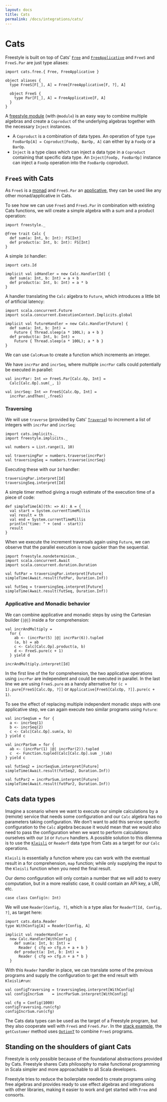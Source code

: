 ```yaml
---
layout: docs
title: Cats
permalink: /docs/integrations/cats/
---
```


# Cats

Freestyle is built on top of Cats' [`Free`](http://typelevel.org/cats/datatypes/freemonad.html) and [`FreeApplicative`](http://typelevel.org/cats/datatypes/freeapplicative.html) and `FreeS` and `FreeS.Par` are just type aliases:

```tut:silent
import cats.free.{ Free, FreeApplicative }

object aliases {
  type FreeS[F[_], A] = Free[FreeApplicative[F, ?], A]

  object FreeS {
    type Par[F[_], A] = FreeApplicative[F, A]
  }
}
```

A [freestyle module](../core/modules/) (with `@module`) is an easy way to combine multiple algebras and create a `Coproduct` of the underlying algebras together with the necessary `Inject` instances.

- A `Coproduct` is a combination of data types. An operation of type `type FooBarOp[A] = Coproduct[FooOp, BarOp, A]` can either by a `FooOp` or a `BarOp`.
- `Inject` is a type class which can inject a data type in a `Coproduct` containing that specific data type. An `Inject[FooOp, FooBarOp]` instance can inject a `FooOp` operation into the `FooBarOp` coproduct.

## `FreeS` with Cats

As `FreeS` is a [monad](http://typelevel.org/cats/typeclasses/monad.html) and `FreeS.Par` an [applicative](http://typelevel.org/cats/typeclasses/applicative.html), they can be used like any other monad/applicative in Cats.

To see how we can use `FreeS` and `FreeS.Par` in combination with existing Cats functions, we will create a simple algebra with a sum and a product operation:

```tut:book
import freestyle._

@free trait Calc {
  def sum(a: Int, b: Int): FS[Int]
  def product(a: Int, b: Int): FS[Int]
}
```

A simple `Id` handler:

```tut:book
import cats.Id

implicit val idHandler = new Calc.Handler[Id] {
  def sum(a: Int, b: Int) = a + b
  def product(a: Int, b: Int) = a * b
}
```

A handler translating the `Calc` algebra to `Future`, which introduces a little bit of artificial latency:

```tut:book
import scala.concurrent.Future
import scala.concurrent.ExecutionContext.Implicits.global

implicit val futureHandler = new Calc.Handler[Future] {
  def sum(a: Int, b: Int) =
    Future { Thread.sleep(a * 100L); a + b }
  def product(a: Int, b: Int) =
    Future { Thread.sleep(a * 100L); a * b }
}
```

We can use `Calc#sum` to create a function which increments an integer.

We have `incrPar` and `incrSeq`, where multiple `incrPar` calls could potentially be executed in parallel:

```tut:book
val incrPar: Int => FreeS.Par[Calc.Op, Int] =
  Calc[Calc.Op].sum(_, 1)

val incrSeq: Int => FreeS[Calc.Op, Int] =
  incrPar.andThen(_.freeS)
```

### Traversing

We will use `traverse` (provided by Cats' [`Traverse`](http://typelevel.org/cats/typeclasses/traverse.html)) to increment a list of integers with `incrPar` and `incrSeq`:

```tut:book
import cats.implicits._
import freestyle.implicits._

val numbers = List.range(1, 10)

val traversingPar = numbers.traverse(incrPar)
val traversingSeq = numbers.traverse(incrSeq)
```

Executing these with our `Id` handler:

```tut:book
traversingPar.interpret[Id]
traversingSeq.interpret[Id]
```

A simple timer method giving a rough estimate of the execution time of a piece of code:

```tut:book
def simpleTime[A](th: => A): A = {
  val start = System.currentTimeMillis
  val result = th
  val end = System.currentTimeMillis
  println("time: " + (end - start))
  result
}
```

When we execute the increment traversals again using `Future`, we can observe that the parallel execution is now quicker than the sequential.

```tut:book
import freestyle.nondeterminism._
import scala.concurrent.Await
import scala.concurrent.duration.Duration

val futPar = traversingPar.interpret[Future]
simpleTime(Await.result(futPar, Duration.Inf))

val futSeq = traversingSeq.interpret[Future]
simpleTime(Await.result(futSeq, Duration.Inf))
```

### Applicative and Monadic behavior

We can combine applicative and monadic steps by using the Cartesian builder (`|@|`) inside a for comprehension:

```tut:book
val incrAndMultiply =
  for {
    ab <- (incrPar(5) |@| incrPar(6)).tupled
    (a, b) = ab
    c <- Calc[Calc.Op].product(a, b)
    d <- FreeS.pure(c + 1)
  } yield d

incrAndMultiply.interpret[Id]
```

In the first line of the for comprehension, the two applicative operations using `incrPar` are independent and could be executed in parallel. In the last line we are using `FreeS.pure` as a handy alternative for `(c + 1).pure[FreeS[Calc.Op, ?]]` or `Applicative[FreeS[CalcOp, ?]].pure(c + 1)`.

To see the effect of replacing multiple independent monadic steps with one applicative step, we can again execute two similar programs using `Future`:

```tut:book
val incrSeqSum = for {
  a <- incrSeq(1)
  b <- incrSeq(2)
  c <- Calc[Calc.Op].sum(a, b)
} yield c

val incrParSum = for {
  ab <- (incrPar(1) |@| incrPar(2)).tupled
  c  <- Function.tupled(Calc[Calc.Op].sum _)(ab)
} yield c

val futSeq2 = incrSeqSum.interpret[Future]
simpleTime(Await.result(futSeq2, Duration.Inf))

val futPar2 = incrParSum.interpret[Future]
simpleTime(Await.result(futPar2, Duration.Inf))
```

## Cats data types

Imagine a scenario where we want to execute our simple calculations by a (remote) service that needs some configuration and our `Calc` algebra has no parameters taking configuration. We don’t want to add this service specific configuration to the `Calc` algebra because it would mean that we would also need to pass the configuration when we want to perform calculations ourselves with our `Id` or `Future` handlers. A possible solution to this dilemma is to use the [`Kleisli`](http://typelevel.org/cats/datatypes/kleisli.html) or `ReaderT` data type from Cats as a target for our `Calc` operations.

`Kleisli` is essentially a function where you can work with the eventual result in a for comprehension, `map` function; while only supplying the input to the `Kleisli` function when you need the final result.

Our demo configuration will only contain a number that we will add to every computation, but in a more realistic case, it could contain an API key, a URI, etc. 

```tut:book
case class Config(n: Int)
```

We will use `Reader[Config, ?]`, which is a type alias for `ReaderT[Id, Config, ?]`, as target here:

```tut:book
import cats.data.Reader
type WithConfig[A] = Reader[Config, A]

implicit val readerHandler =
  new Calc.Handler[WithConfig] {
    def sum(a: Int, b: Int) =
      Reader { cfg => cfg.n + a + b }
    def product(a: Int, b: Int) =
      Reader { cfg => cfg.n + a * b }
  }
```

With this `Reader` handler in place, we can translate some of the previous programs and supply the configuration to get the end result with `Kleisli#run`:

```tut:book
val configTraversing = traversingSeq.interpret[WithConfig]
val configIncrSum    = incrParSum.interpret[WithConfig]

val cfg = Config(1000)
configTraversing.run(cfg)
configIncrSum.run(cfg)
```

The Cats data types can be used as the target of a Freestyle program, but they also cooperate well with `FreeS` and `FreeS.Par`. In the [stack example](../stack/), the `getCustomer` method uses [`OptionT`](http://typelevel.org/cats/datatypes/optiont.html) to combine `FreeS` programs.

## Standing on the shoulders of giant Cats

Freestyle is only possible because of the foundational abstractions provided by Cats. Freestyle shares Cats philosophy to make functional programming in Scala simpler and more approachable to all Scala developers. 

Freestyle tries to reduce the boilerplate needed to create programs using free algebras and provides ready to use effect algebras and integrations with other libraries, making it easier to work and get started with `Free` and consorts.

